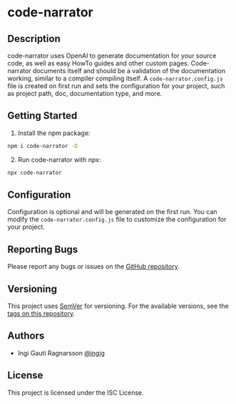# code-narrator

## Description

code-narrator uses OpenAI to generate documentation for your source code, as well as easy HowTo guides and other custom pages. Code-narrator documents itself and should be a validation of the documentation working, similar to a compiler compiling itself. A `code-narrator.config.js` file is created on first run and sets the configuration for your project, such as project path, doc, documentation type, and more.

## Getting Started

1. Install the npm package:

```bash
npm i code-narrator -D
```

2. Run code-narrator with npx:

```bash
npx code-narrator
```

## Configuration

Configuration is optional and will be generated on the first run. You can modify the `code-narrator.config.js` file to customize the configuration for your project.

## Reporting Bugs

Please report any bugs or issues on the [GitHub repository](https://github.com/ingig/code-narrator/issues).

## Versioning

This project uses [SemVer](http://semver.org/) for versioning. For the available versions, see the [tags on this repository](https://github.com/ingig/code-narrator/tags).

## Authors

- Ingi Gauti Ragnarsson [@ingig](https://github.com/ingig)

## License

This project is licensed under the ISC License.